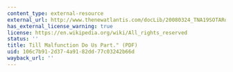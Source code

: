 ```yaml
---
content_type: external-resource
external_url: http://www.thenewatlantis.com/docLib/20080324_TNA19SOTARobotIntimacy.pdf
has_external_license_warning: true
license: https://en.wikipedia.org/wiki/All_rights_reserved
status: ''
title: Till Malfunction Do Us Part." (PDF)
uid: 106c7b91-2d37-4a91-82dd-77c03242b66d
wayback_url: ''
---
```

